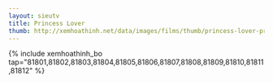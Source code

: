 ```yaml
---
layout: sieutv
title: Princess Lover
thumb: http://xemhoathinh.net/data/images/films/thumb/princess-lover-princess-lover-2012.jpg
---
```

{% include xemhoathinh_bo tap="81801,81802,81803,81804,81805,81806,81807,81808,81809,81810,81811,81812" %} 
